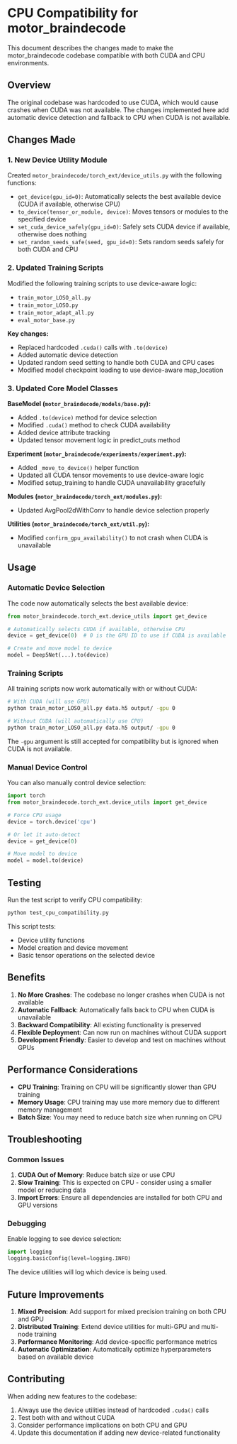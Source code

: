 # CPU Compatibility for motor_braindecode

This document describes the changes made to make the motor_braindecode codebase compatible with both CUDA and CPU environments.

## Overview

The original codebase was hardcoded to use CUDA, which would cause crashes when CUDA was not available. The changes implemented here add automatic device detection and fallback to CPU when CUDA is not available.

## Changes Made

### 1. New Device Utility Module

Created `motor_braindecode/torch_ext/device_utils.py` with the following functions:

- `get_device(gpu_id=0)`: Automatically selects the best available device (CUDA if available, otherwise CPU)
- `to_device(tensor_or_module, device)`: Moves tensors or modules to the specified device
- `set_cuda_device_safely(gpu_id=0)`: Safely sets CUDA device if available, otherwise does nothing
- `set_random_seeds_safe(seed, gpu_id=0)`: Sets random seeds safely for both CUDA and CPU

### 2. Updated Training Scripts

Modified the following training scripts to use device-aware logic:

- `train_motor_LOSO_all.py`
- `train_motor_LOSO.py` 
- `train_motor_adapt_all.py`
- `eval_motor_base.py`

**Key changes:**
- Replaced hardcoded `.cuda()` calls with `.to(device)`
- Added automatic device detection
- Updated random seed setting to handle both CUDA and CPU cases
- Modified model checkpoint loading to use device-aware map_location

### 3. Updated Core Model Classes

**BaseModel (`motor_braindecode/models/base.py`):**
- Added `.to(device)` method for device selection
- Modified `.cuda()` method to check CUDA availability
- Added device attribute tracking
- Updated tensor movement logic in predict_outs method

**Experiment (`motor_braindecode/experiments/experiment.py`):**
- Added `_move_to_device()` helper function
- Updated all CUDA tensor movements to use device-aware logic
- Modified setup_training to handle CUDA unavailability gracefully

**Modules (`motor_braindecode/torch_ext/modules.py`):**
- Updated AvgPool2dWithConv to handle device selection properly

**Utilities (`motor_braindecode/torch_ext/util.py`):**
- Modified `confirm_gpu_availability()` to not crash when CUDA is unavailable

## Usage

### Automatic Device Selection

The code now automatically selects the best available device:

```python
from motor_braindecode.torch_ext.device_utils import get_device

# Automatically selects CUDA if available, otherwise CPU
device = get_device(0)  # 0 is the GPU ID to use if CUDA is available

# Create and move model to device
model = Deep5Net(...).to(device)
```

### Training Scripts

All training scripts now work automatically with or without CUDA:

```bash
# With CUDA (will use GPU)
python train_motor_LOSO_all.py data.h5 output/ -gpu 0

# Without CUDA (will automatically use CPU)
python train_motor_LOSO_all.py data.h5 output/ -gpu 0
```

The `-gpu` argument is still accepted for compatibility but is ignored when CUDA is not available.

### Manual Device Control

You can also manually control device selection:

```python
import torch
from motor_braindecode.torch_ext.device_utils import get_device

# Force CPU usage
device = torch.device('cpu')

# Or let it auto-detect
device = get_device(0)

# Move model to device
model = model.to(device)
```

## Testing

Run the test script to verify CPU compatibility:

```bash
python test_cpu_compatibility.py
```

This script tests:
- Device utility functions
- Model creation and device movement
- Basic tensor operations on the selected device

## Benefits

1. **No More Crashes**: The codebase no longer crashes when CUDA is not available
2. **Automatic Fallback**: Automatically falls back to CPU when CUDA is unavailable
3. **Backward Compatibility**: All existing functionality is preserved
4. **Flexible Deployment**: Can now run on machines without CUDA support
5. **Development Friendly**: Easier to develop and test on machines without GPUs

## Performance Considerations

- **CPU Training**: Training on CPU will be significantly slower than GPU training
- **Memory Usage**: CPU training may use more memory due to different memory management
- **Batch Size**: You may need to reduce batch size when running on CPU

## Troubleshooting

### Common Issues

1. **CUDA Out of Memory**: Reduce batch size or use CPU
2. **Slow Training**: This is expected on CPU - consider using a smaller model or reducing data
3. **Import Errors**: Ensure all dependencies are installed for both CPU and GPU versions

### Debugging

Enable logging to see device selection:

```python
import logging
logging.basicConfig(level=logging.INFO)
```

The device utilities will log which device is being used.

## Future Improvements

1. **Mixed Precision**: Add support for mixed precision training on both CPU and GPU
2. **Distributed Training**: Extend device utilities for multi-GPU and multi-node training
3. **Performance Monitoring**: Add device-specific performance metrics
4. **Automatic Optimization**: Automatically optimize hyperparameters based on available device

## Contributing

When adding new features to the codebase:

1. Always use the device utilities instead of hardcoded `.cuda()` calls
2. Test both with and without CUDA
3. Consider performance implications on both CPU and GPU
4. Update this documentation if adding new device-related functionality
